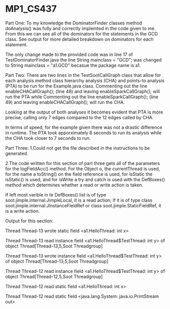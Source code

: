 # MP1_CS437
Part One:
To my knowledge the DominatorFinder classes method doAnalysis() was fully and correctly implemted in the code given to me. From this we can see all of the dominators for the statements in the GCD class. See output for more detailed breakdown on dominators for each statement. 

The only change made to the provided code was in line 17 of TestDominatorFinder.java the line String mainclass = "GCD"; was changed to String mainclass = "a1.GCD" becasue the package name is a1.

Part Two:
There are two lines in the TestSootCallGraph class that allow for each analysis method class hierarchy analysis (CHA) and  points-to analysis (PTA) to be run for the Example.java class. Commenting out the line enableCHACallGraph(); (line 48) and leaving enableSparkCallGraph(); will run the PTA while Commenting out the line enableSparkCallGraph(); (line 49) and leaving enableCHACallGraph(); will run the CHA. 

Looking at the output of both analyses it becomes evident that PTA is more precise, calling only 7 edges compared to the 12 edges called by CHA.

In terms of speed, for the example given there was not a drastic difference in runtime. The PTA took apporximately 8 seconds to run its analysis while the CHA took closer to 7 seconds to run.

Part Three:
1.Could not get the file described in the instructions to be generated.  

2.The code written for this section of part three gets all of the parameters for the logFieldAcc() method. For the Object o, the currentThread is used, for the name a toString() on the field reference is used, for isStatic the isStatic() is used, and for isWrite a try and catch is used with the DefBoxes() method which determines whether a read or write action is taken. 

If left most varible in te DefBoxes() list is of type soot.jimple.internal.JimpleLocal, it is a read action; If it is of type class soot.jimple.internal.JInstanceFieldRef or class soot.jimple.StaticFieldRef, it is a write action.

Output for this section:

 Thread Thread-13 wrote static field <a1.HelloThread: int x>
 
 Thread Thread-13 read instance field <a1.HelloThread$TestThread: int y> of object Thread[Thread-13,5,Soot Threadgroup]
 
 Thread Thread-13 wrote instance field <a1.HelloThread$TestThread: int y> of object Thread[Thread-13,5,Soot Threadgroup]
 
 Thread Thread-12 read instance field <a1.HelloThread$TestThread: int y> of object Thread[Thread-12,5,Soot Threadgroup]
 
 Thread Thread-12 read static field <a1.HelloThread: int x>
 
 Thread Thread-12 read static field <java.lang.System: java.io.PrintStream out>
